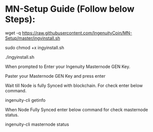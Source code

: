 # MN-Setup Guide (Follow below Steps):


wget -q https://raw.githubusercontent.com/IngenuityCoin/MN-Setup/master/ingyinstall.sh

sudo chmod +x ingyinstall.sh

./ingyinstall.sh

When prompted to Enter your Ingenuity Masternode GEN Key.

Paster your Masternode GEN Key and press enter

Wait till Node is fully Synced with blockchain.
For check enter below command.

ingenuity-cli getinfo

When Node Fully Synced enter below command for check masternode status.

ingenuity-cli masternode status
